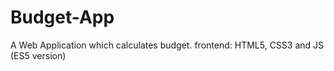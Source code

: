 # Budget-App
A Web Application which calculates budget. frontend: HTML5, CSS3 and JS (ES5 version) 
